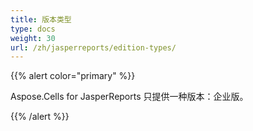 ```yaml
---
title: 版本类型
type: docs
weight: 30
url: /zh/jasperreports/edition-types/
---
```


{{% alert color="primary" %}} 

Aspose.Cells for JasperReports 只提供一种版本：企业版。

{{% /alert %}}
